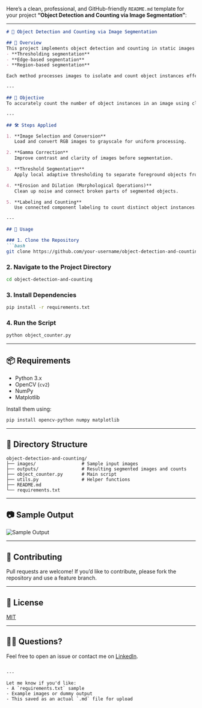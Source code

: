 Here’s a clean, professional, and GitHub-friendly `README.md` template for your project **“Object Detection and Counting via Image Segmentation”**:

---

````markdown
# 🧠 Object Detection and Counting via Image Segmentation

## 📌 Overview
This project implements object detection and counting in static images using various **image segmentation techniques**. The focus is on three core methods:
- **Thresholding segmentation**
- **Edge-based segmentation**
- **Region-based segmentation**

Each method processes images to isolate and count object instances effectively.

---

## 🎯 Objective
To accurately count the number of object instances in an image using classical image segmentation approaches such as adaptive thresholding, morphological operations, and region labeling.

---

## 🛠️ Steps Applied

1. **Image Selection and Conversion**  
   Load and convert RGB images to grayscale for uniform processing.

2. **Gamma Correction**  
   Improve contrast and clarity of images before segmentation.

3. **Threshold Segmentation**  
   Apply local adaptive thresholding to separate foreground objects from the background.

4. **Erosion and Dilation (Morphological Operations)**  
   Clean up noise and connect broken parts of segmented objects.

5. **Labeling and Counting**  
   Use connected component labeling to count distinct object instances.

---

## 🚀 Usage

### 1. Clone the Repository
```bash
git clone https://github.com/your-username/object-detection-and-counting.git
````

### 2. Navigate to the Project Directory

```bash
cd object-detection-and-counting
```

### 3. Install Dependencies

```bash
pip install -r requirements.txt
```

### 4. Run the Script

```bash
python object_counter.py
```

---

## 📦 Requirements

* Python 3.x
* OpenCV (`cv2`)
* NumPy
* Matplotlib

Install them using:

```bash
pip install opencv-python numpy matplotlib
```

---

## 📁 Directory Structure

```
object-detection-and-counting/
├── images/                 # Sample input images
├── outputs/                # Resulting segmented images and counts
├── object_counter.py       # Main script
├── utils.py                # Helper functions
├── README.md
└── requirements.txt
```

---

## 📷 Sample Output

![Sample Output](outputs/sample_result.png)

---

## 🤝 Contributing

Pull requests are welcome! If you’d like to contribute, please fork the repository and use a feature branch.

---

## 📜 License

[MIT](LICENSE)

---

## 🙋‍♀️ Questions?

Feel free to open an issue or contact me on [LinkedIn](https://www.linkedin.com/in/your-profile).

```

---

Let me know if you'd like:
- A `requirements.txt` sample
- Example images or dummy output
- This saved as an actual `.md` file for upload
```
